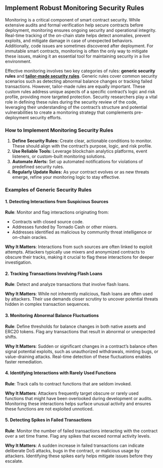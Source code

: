 ## Implement Robust Monitoring Security Rules

Monitoring is a critical component of smart contract security. While extensive audits and formal verification help secure contracts before deployment, monitoring ensures ongoing security and operational integrity. Real-time tracking of the on-chain state helps detect anomalies, prevent exploits, and mitigate damage in case of unexpected behaviors. Additionally, code issues are sometimes discovered after deployment. For immutable smart contracts, monitoring is often the only way to mitigate these issues, making it an essential tool for maintaining security in a live environment.

Effective monitoring involves two key categories of rules: **generic security rules** and [**tailor-made security rules**](./tailor-made-security-rules.md). Generic rules cover common security scenarios such as detecting abnormal balance changes or tracking failed transactions. However, tailor-made rules are equally important. These custom rules address unique aspects of a specific contract’s logic and risk profile, providing more targeted protection. Security researchers play a vital role in defining these rules during the security review of the code, leveraging their understanding of the contract’s structure and potential vulnerabilities to create a monitoring strategy that complements pre-deployment security efforts.


### How to Implement Monitoring Security Rules

1. **Define Security Rules:** Create clear, actionable conditions to monitor. These should align with the contract’s purpose, logic, and risk profile.  
2. **Use Reliable Tools:** Leverage blockchain analytics platforms, event listeners, or custom-built monitoring solutions.  
3. **Automate Alerts:** Set up automated notifications for violations of predefined security rules.  
5. **Regularly Update Rules:** As your contract evolves or as new threats emerge, refine your monitoring logic to stay effective.  

### Examples of Generic Security Rules

#### 1. Detecting Interactions from Suspicious Sources  

**Rule**: Monitor and flag interactions originating from:  
- Contracts with closed source code.  
- Addresses funded by Tornado Cash or other mixers.  
- Addresses identified as malicious by community threat intelligence or on-chain oracles.  

**Why It Matters**: Interactions from such sources are often linked to exploit attempts. Attackers typically use mixers and anonymized contracts to obscure their tracks, making it crucial to flag these interactions for deeper investigation.  

#### 2. Tracking Transactions Involving Flash Loans  

**Rule**: Detect and analyze transactions that involve flash loans.  

**Why It Matters**: While not inherently malicious, flash loans are often used by attackers. Their use demands closer scrutiny to uncover potential threats hidden in complex transaction sequences.  

#### 3. Monitoring Abnormal Balance Fluctuations  

**Rule**: Define thresholds for balance changes in both native assets and ERC20 tokens. Flag any transactions that result in abnormal or unexpected shifts.  

**Why It Matters**: Sudden or significant changes in a contract’s balance often signal potential exploits, such as unauthorized withdrawals, minting bugs, or value-draining attacks. Real-time detection of these fluctuations enables faster remediation.  

#### 4. Identifying Interactions with Rarely Used Functions  

**Rule**: Track calls to contract functions that are seldom invoked.  

**Why It Matters**: Attackers frequently target obscure or rarely used functions that might have been overlooked during development or audits. Monitoring these interactions helps surface unusual activity and ensures these functions are not exploited unnoticed.  

#### 5. Detecting Spikes in Failed Transactions  

**Rule**: Monitor the number of failed transactions interacting with the contract over a set time frame. Flag any spikes that exceed normal activity levels.  

**Why It Matters**: A sudden increase in failed transactions can indicate deliberate DoS attacks, bugs in the contract, or malicious usage by attackers. Identifying these spikes early helps mitigate issues before they escalate.  
